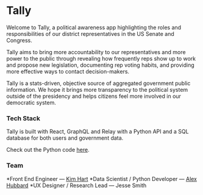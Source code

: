 # Tally

Welcome to Tally, a political awareness app highlighting the roles and responsibilities of our district representatives in the US Senate and Congress. 

Tally aims to bring more accountability to our representatives and more power to the public through revealing how frequently reps show up to work and propose new legislation, documenting rep voting habits, and providing more effective ways to contact decision-makers. 

Tally is a stats-driven, objective source of aggregated government public information. We hope it brings more transparency to the political system outside of the presidency and helps citizens feel more involved in our democratic system.

### Tech Stack
Tally is built with React, GraphQL and Relay with a Python API and a SQL database for both users and government data.

Check out the Python code [here](https://github.com/alexhubbard89/reps_app).

### Team

*Front End Engineer — [Kim Hart](https://github.com/kimhart)
*Data Scientist / Python Developer — [Alex Hubbard](https://github.com/alexhubbard89)
*UX Designer / Research Lead — Jesse Smith
